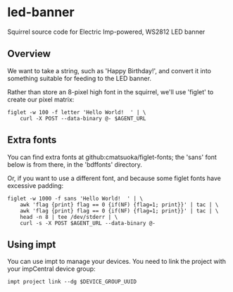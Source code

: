 # led-banner

Squirrel source code for Electric Imp-powered, WS2812 LED banner

## Overview

We want to take a string, such as 'Happy Birthday!', and convert it into
something suitable for feeding to the LED banner.

Rather than store an 8-pixel high font in the squirrel, we'll use 'figlet'
to create our pixel matrix:

    figlet -w 100 -f letter 'Hello World!  ' | \
        curl -X POST --data-binary @- $AGENT_URL

## Extra fonts

You can find extra fonts at github:cmatsuoka/figlet-fonts; the 'sans' font
below is from there, in the 'bdffonts' directory.

Or, if you want to use a different font, and because some figlet fonts have
excessive padding:

    figlet -w 1000 -f sans 'Hello World!  ' | \
        awk 'flag {print} flag == 0 {if(NF) {flag=1; print}}' | tac | \
        awk 'flag {print} flag == 0 {if(NF) {flag=1; print}}' | tac | \
        head -n 8 | tee /dev/stderr | \
        curl -s -X POST $AGENT_URL --data-binary @-

## Using impt

You can use impt to manage your devices. You need to link the project with
your impCentral device group:

    impt project link --dg $DEVICE_GROUP_UUID
